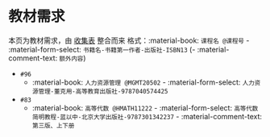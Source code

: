 # 教材需求

本页为教材需求，由 [收集表](https://forms.office.com/r/huSXS4xpuD) 整合而来
格式：:material-book: `课程名 @课程号` - :material-form-select: `书籍名-书籍第一作者-出版社-ISBN13` (- :material-comment-text: `额外内容`)

- `#96`
    - :material-book: `人力资源管理 @MGMT20502` - :material-form-select: `人力资源管理-董克用-高等教育出版社-9787040574425`
- `#83`
    - :material-book: `高等代数 @HMATH11222` - :material-form-select: `高等代数简明教程-蓝以中-北京大学出版社-9787301342237` - :material-comment-text: `第三版、上下册`